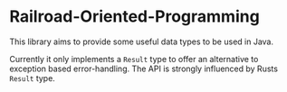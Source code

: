 # Railroad-Oriented-Programming

This library aims to provide some useful data types to be used in Java.

Currently it only implements a `Result` type to offer an alternative to
exception based error-handling. The API is strongly influenced by Rusts `Result`
type.
